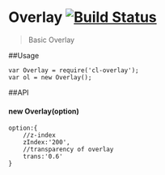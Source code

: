 Overlay [![Build Status](https://travis-ci.org/devWayne/Overlay.svg?branch=master)](https://travis-ci.org/devWayne/Overlay)
============
> Basic Overlay

##Usage

```
var Overlay = require('cl-overlay');
var ol = new Overlay();

```

##API

#### new Overlay(option)

```
option:{
	//z-index
	zIndex:'200',
	//transparency of overlay
	trans:'0.6'
}
````
